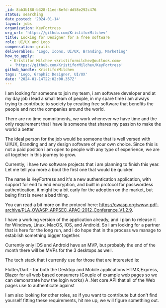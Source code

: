 ```yaml
---
_id: 8ab3b180-b328-11ee-8efd-dd58e292c476
status: searching
date_posted: '2024-01-14'
layout: jobs
organization: KeyFortress
org_url: 'https://github.com/KristiforMilchev'
title: Looking for Designer for a free software
role: UI/UX and Logo
compensation: gratis
deliverables: 'Logo, Icons, UI/UX, Branding, Marketing'
how_to_apply:
  - Kristifor Milchev <kristiformilchev@outlook.com>
  - 'https://github.com/KristiforMilchev/KeyFortress'
github_handle: KristiforMilchev
tags: 'Logo, Graphic Designer, UI/UX'
date: '2024-01-14T22:02:00.357Z'
---
```

I am looking for someone to join my team, i am software developer and at my day job i lead a small team of people, in my spare time i am always trying to contribute to society by creating free software that benefits the people and not the companies around the world. 

There are no time commitments, we work whenever we have time and the only requirement that i have is someone that shares my passion to make the world a better 

The ideal person for the job would be someone that is well versed with UI/UX, Branding and any design software of your own choice. Since this is not a paid position i am open to people with any type of experience, we are all together in this journey to grow.

Currently, i have two software projects that i am planning to finish this year. Let me tell you more a bout the first one that would be quicker. 

The name is KeyFortress and it's a new authentication application, with support for end to end encryption, and built in protocol for passwordess authentication, it might be a bit early for the adoption on the market, but being first is never a bad thing.   

You can read a bit more on the protocol here:
https://owasp.org/www-pdf-archive/PLA_OWASP_APPSEC_APAC-2012_Conference_V1.2.9.

I have a working version of the application already, and i plan to release it for Windows, Linux, MacOS, IOS, and Android. So i am looking for a partner that is here for the long run, and i do hope that in the process we manage to establish something bigger together.

Currently only IOS and Android have an MVP, but probably the end of the month there will be MVPs for the 3 desktops as well.

The tech stack that i currently use for those that are interested is:

Flutter/Dart - for both the Desktop and Mobile applications
HTMX,Express, Blazor for all web based consumers (Couple of example web pages so we can demonstrate how the login works)
A .Net core API that all of the Web pages use to authenticate against

I am also looking for other roles, so if you want to contribute but don't find yourself fitting these requirements, hit me up, we will figure something out.
